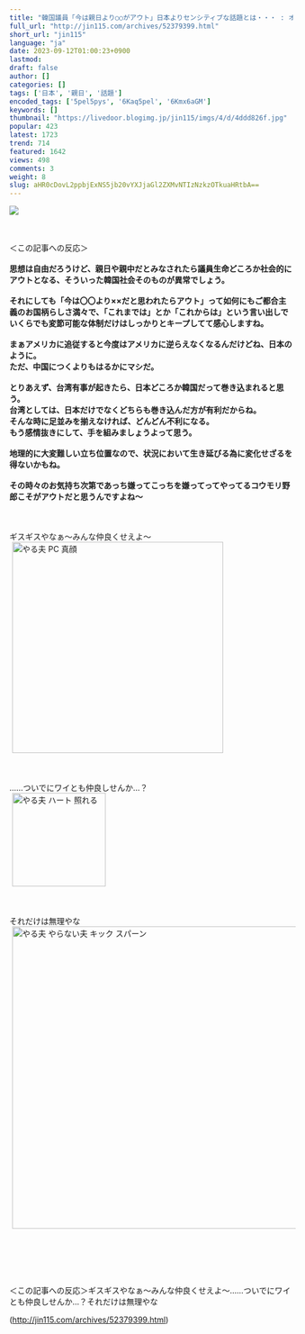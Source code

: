 ```yaml
---
title: "韓国議員「今は親日より○○がアウト」日本よりセンシティブな話題とは・・・ : オレ的ゲーム速報＠刃"
full_url: "http://jin115.com/archives/52379399.html"
short_url: "jin115"
language: "ja"
date: 2023-09-12T01:00:23+0900
lastmod: 
draft: false
author: []
categories: []
tags: ['日本', '親日', '話題']
encoded_tags: ['5pel5pys', '6Kaq5pel', '6Kmx6aGM']
keywords: []
thumbnail: "https://livedoor.blogimg.jp/jin115/imgs/4/d/4ddd826f.jpg"
popular: 423
latest: 1723
trend: 714
featured: 1642
views: 498
comments: 3
weight: 8
slug: aHR0cDovL2ppbjExNS5jb20vYXJjaGl2ZXMvNTIzNzkzOTkuaHRtbA==
---
```


![](https://livedoor.blogimg.jp/jin115/imgs/4/d/4ddd826f.jpg)

<div><a name='more'></a> <br> <br> ＜この記事への反応＞<br> <br> <b>思想は自由だろうけど、親日や親中だとみなされたら議員生命どころか社会的にアウトとなる、そういった韓国社会そのものが異常でしょう。</b><br> <br> <b>それにしても「今は〇〇より××だと思われたらアウト」って如何にもご都合主義のお国柄らしさ満々で、「これまでは」とか「これからは」という言い出しでいくらでも変節可能な体制だけはしっかりとキープしてて感心しますね。</b><br> <br> <b>まぁアメリカに追従すると今度はアメリカに逆らえなくなるんだけどね、日本のように。<br> ただ、中国につくよりもはるかにマシだ。</b><br> <br> <b>とりあえず、台湾有事が起きたら、日本どころか韓国だって巻き込まれると思う。<br> 台湾としては、日本だけでなくどちらも巻き込んだ方が有利だからね。<br> そんな時に足並みを揃えなければ、どんどん不利になる。<br> もう感情抜きにして、手を組みましょうよって思う。</b><br> <br> <b>地理的に大変難しい立ち位置なので、状況において生き延びる為に変化せざるを得ないかもね。</b><br> <br> <b>その時々のお気持ち次第であっち嫌ってこっちを嫌ってってやってるコウモリ野郎こそがアウトだと思うんですよね〜</b><br> <br> <br> <br> ギスギスやなぁ〜みんな仲良くせえよ〜<br> <img src='https://livedoor.blogimg.jp/jin115/imgs/2/9/299a62a7.gif' alt='やる夫 PC 真顔' width='375' border='0' hspace='5' class='pict'><br> <br> <br> <br> ……ついでにワイとも仲良しせんか…？<br> <img src='https://livedoor.blogimg.jp/jin115/imgs/5/f/5f4f9e6b.gif' alt='やる夫 ハート 照れる' width='166' border='0' hspace='5' class='pict'><br> <br> <br> <br> それだけは無理やな<br> <img src='https://livedoor.blogimg.jp/jin115/imgs/d/a/dada9b51.gif' alt='やる夫 やらない夫 キック スパーン' width='537' border='0' hspace='5' class='pict'><br> <br> <br> <br> <br> <br> <p>＜この記事への反応＞ギスギスやなぁ〜みんな仲良くせえよ〜……ついでにワイとも仲良しせんか…？それだけは無理やな</p></div>

(http://jin115.com/archives/52379399.html)
